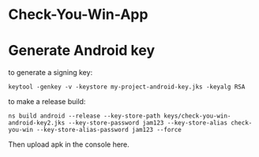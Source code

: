 # Check-You-Win-App


# Generate Android key

to generate a signing key:
```
keytool -genkey -v -keystore my-project-android-key.jks -keyalg RSA
```

to make a release build:
```
ns build android --release --key-store-path keys/check-you-win-android-key2.jks --key-store-password jam123 --key-store-alias check-you-win --key-store-alias-password jam123 --force

```

Then upload apk in the console here.

